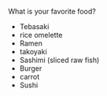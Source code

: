 What is your favorite food?

- Tebasaki
- rice omelette
- Ramen
- takoyaki
- Sashimi (sliced raw fish)
- Burger
- carrot
- Sushi

